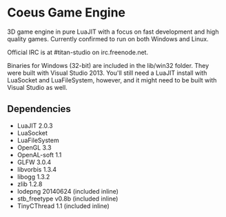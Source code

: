 # Coeus Game Engine

3D game engine in pure LuaJIT with a focus on fast development and high quality games. Currently confirmed to run on both Windows and Linux.

Official IRC is at #titan-studio on irc.freenode.net.

Binaries for Windows (32-bit) are included in the lib/win32 folder. They were built with Visual Studio 2013. You'll still need a LuaJIT install with LuaSocket and LuaFileSystem, however, and it might need to be built with Visual Studio as well.

## Dependencies
- LuaJIT 2.0.3
- LuaSocket
- LuaFileSystem
- OpenGL 3.3
- OpenAL-soft 1.1
- GLFW 3.0.4
- libvorbis 1.3.4
- libogg 1.3.2
- zlib 1.2.8
- lodepng 20140624 (included inline)
- stb_freetype v0.8b (included inline)
- TinyCThread 1.1 (included inline)
